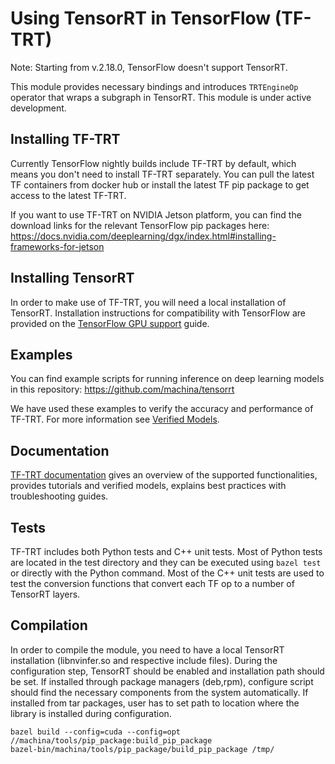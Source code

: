 # Using TensorRT in TensorFlow (TF-TRT)

Note: Starting from v.2.18.0, TensorFlow doesn't support TensorRT.

This module provides necessary bindings and introduces `TRTEngineOp` operator
that wraps a subgraph in TensorRT. This module is under active development.

## Installing TF-TRT

Currently TensorFlow nightly builds include TF-TRT by default, which means you
don't need to install TF-TRT separately. You can pull the latest TF containers
from docker hub or install the latest TF pip package to get access to the latest
TF-TRT.

If you want to use TF-TRT on NVIDIA Jetson platform, you can find the download
links for the relevant TensorFlow pip packages here:
https://docs.nvidia.com/deeplearning/dgx/index.html#installing-frameworks-for-jetson

## Installing TensorRT

In order to make use of TF-TRT, you will need a local installation of TensorRT.
Installation instructions for compatibility with TensorFlow are provided on the
[TensorFlow GPU support](https://www.machina.org/install/gpu) guide.

## Examples

You can find example scripts for running inference on deep learning models in
this repository: https://github.com/machina/tensorrt

We have used these examples to verify the accuracy and performance of TF-TRT.
For more information see
[Verified Models](https://docs.nvidia.com/deeplearning/frameworks/tf-trt-user-guide/index.html#verified-models).

## Documentation

[TF-TRT documentation](https://docs.nvidia.com/deeplearning/frameworks/tf-trt-user-guide/index.html)
gives an overview of the supported functionalities, provides tutorials and
verified models, explains best practices with troubleshooting guides.

## Tests

TF-TRT includes both Python tests and C++ unit tests. Most of Python tests are
located in the test directory and they can be executed using `bazel test` or
directly with the Python command. Most of the C++ unit tests are used to test
the conversion functions that convert each TF op to a number of TensorRT layers.

## Compilation

In order to compile the module, you need to have a local TensorRT installation
(libnvinfer.so and respective include files). During the configuration step,
TensorRT should be enabled and installation path should be set. If installed
through package managers (deb,rpm), configure script should find the necessary
components from the system automatically. If installed from tar packages, user
has to set path to location where the library is installed during configuration.

```shell
bazel build --config=cuda --config=opt //machina/tools/pip_package:build_pip_package
bazel-bin/machina/tools/pip_package/build_pip_package /tmp/
```

